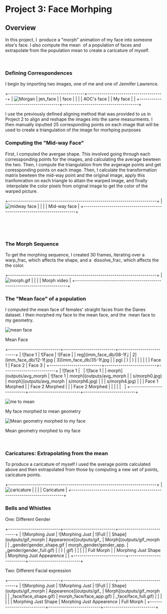 Project 3: Face Morhping
========================

Overview
--------

In this project, I  produce a "morph" animation of my face into someone
else's face. I also compute the mean  of a population of faces and
extrapolate from the population mean to create a caricature of myself.

 

### Defining Correspondences

I begin by importing two images, one of me and one of Jennifer Lawrence.

+--------------------------------------+--------------------------------------+
| ![Morgan                             | ![jen\_face](inputs/jen_face.jpg)    |
| face](inputs/morgan_face.jpeg)       |                                      |
|                                      | AOC's face                           |
| My face                              |                                      |
+--------------------------------------+--------------------------------------+

I use the previously defined aligning method that was provided to us in
Project 2 to align and reshape the images into the same measurments. I
then manually inputted 25 corresponding points on each image that will
be used to create a triangulation of the image for morhping purposes

### Computing the "Mid-way Face"

First, I computed the avergae shape. This involved going through each
corressponding points for the images, and calculating the average
bewteen the two. Then, I compute the triangulation from the avgerage
points and get coressponding points on each image. Then, I calculate the
transformation matrix bewteen the mid-way point and the original image,
apply this tranfomration on each triangle to attain the warped image,
and finally  interpolate the color pixels from original image to get the
color of the warped picture.

+--------------------------------------------------------------------------+
| ![midway face](outputs/morphed_midway.jpg)                               |
|                                                                          |
| Mid-way face                                                             |
+--------------------------------------------------------------------------+

 

 

### The Morph Sequence

To get the morphing sequence, I created 30 frames, iterating over a
warp\_frac, which affects the shape, and a  dissolve\_frac, which
affects the the color.

+--------------------------------------------------------------------------+
| ![morph.gif](outputs/morph.gif)                                          |
|                                                                          |
| Morph video                                                              |
+--------------------------------------------------------------------------+

### The "Mean face" of a population

I computed the mean face of females' straight faces from the Danes
dataset. I then morphed my face to the mean face, and the  mean face to
my geometry.

![mean face](outputs/avg_morphs/morph_average.jpg)

Mean Face

+--------------------------+--------------------------+--------------------------+
| ![face 1                 | ![Face                   | ![Face                   |
| reg](imm_face_db/08-1f.j | 2](imm_face_db/12-1f.jpg | 3](imm_face_db/35-1f.jpg |
| pg)                      | )                        | )                        |
|                          |                          |                          |
| Face 1                   | Face 2                   | Face 3                   |
+--------------------------+--------------------------+--------------------------+
| ![face 1                 |                          | ![face 1                 |
| morph](outputs/avg_morph | ![face 1                 | morph](outputs/avg_morph |
| s/morph0.jpg)            | morph](outputs/avg_morph | s/morph6.jpg)            |
|                          | s/morph4.jpg)            |                          |
| Face 1 Morphed           |                          | Face 2 Morphed           |
|                          | Face 2 Morphed           |                          |
|                          |                          |                          |
+--------------------------+--------------------------+--------------------------+

![me to mean](outputs/me_morphed_to_avg.jpg)

My face morphed to mean geometry

![Mean geometry morphed to my face](outputs/avg_morphed_to_me.jpg)

Mean geometry morphed to my face

 

### Caricatures: Extrapolating from the mean

To produce a caricature of myself I used the average points calculated
above and then extrapolated from those by computing a new set of points,
caricature points.

+--------------------------------------------------------------------------+
| ![caricature](outputs/my_caricature.jpg)                                 |
|                                                                          |
| Caricature                                                               |
+--------------------------------------------------------------------------+

### Bells and Whistles

One: Different Gender

+--------------------------+--------------------------+--------------------------+
| ![Morphing Just          | ![Morphing Just          | ![Full                   |
| Shape](outputs/gif_morph | Appearence](outputs/gif_ | Morph](outputs/gif_morph |
| _gender/gender_shape.gif | morph_gender/gender_app. | _gender/gender_full.gif) |
| )                        | gif)                     |                          |
|                          |                          | Full Morph               |
| Morphing Just Shape      | Morphing Just Appearence |                          |
+--------------------------+--------------------------+--------------------------+

Two: Different Facial expression

+--------------------------+--------------------------+--------------------------+
| ![Morphing Just          | ![Morphing Just          | ![Full                   |
| Shape](outputs/gif_morph | Appearence](outputs/gif_ | Morph](outputs/gif_morph |
| _face/face_shape.gif)    | morph_face/face_app.gif) | _face/face_full.gif)     |
|                          |                          |                          |
| Morphing Just Shape      | Morphing Just Appearence | Full Morph               |
+--------------------------+--------------------------+--------------------------+


